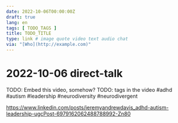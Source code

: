 ```yaml
---
date: 2022-10-06T00:00:00Z
draft: true
lang: en
tags: [ TODO_TAGS ]
title: TODO_TITLE
type: link # image quote video text audio chat
via: "[Who](http://example.com)"
---
```



# 2022-10-06 direct-talk


TODO: Embed this video, somehow?
TODO: tags in the video #adhd #autism #leadership #neurodiversity #neurodivergent

https://www.linkedin.com/posts/jeremyandrewdavis_adhd-autism-leadership-ugcPost-6979162062488788992-Zn80

